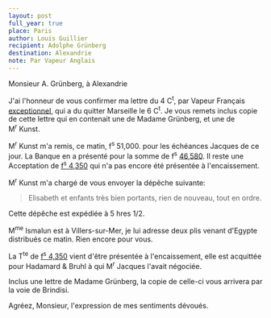 ```yaml
---
layout: post
full_year: true
place: Paris
author: Louis Guillier
recipient: Adolphe Grünberg
destination: Alexandrie
note: Par Vapeur Anglais
---
```


Monsieur A. Grünberg, à Alexandrie

J'ai l'honneur de vous confirmer ma lettre du 4 C<sup>t</sup>, par Vapeur Français
<ins>exceptionnel</ins>, qui a du quitter Marseille le 6 C<sup>t</sup>. Je vous remets inclus copie
de cette lettre qui en contenait une de Madame Grünberg, et une de M<sup>r</sup> Kunst.

M<sup>r</sup> Kunst m'a remis, ce matin, f<sup>s</sup> 51,000. pour les échéances Jacques de ce
jour. La Banque en a présenté pour la somme de f<sup>s</sup> <ins>46,580</ins>. Il reste une
Acceptation de <ins>f<sup>s</sup> 4,350</ins> qui n'a pas encore été présentée à l'encaissement.

M<sup>r</sup> Kunst m'a chargé de vous envoyer la dépêche suivante:

> Elisabeth et enfants très bien portants, rien de nouveau, tout en ordre.

Cette dépêche est expédiée à 5 hres 1/2.

M<sup>me</sup> Ismalun est à Villers-sur-Mer, je lui adresse deux plis venant d'Egypte
distribués ce matin. Rien encore pour vous.

La T<sup>te</sup>  de <ins>f<sup>s</sup> 4,350</ins> vient d'être présentée à l'encaissement, elle est
acquittée pour Hadamard & Bruhl à qui M<sup>r</sup> Jacques l'avait négociée.

Inclus une lettre de Madame Grünberg, la copie de celle-ci vous arrivera par la
voie de Brindisi.

Agréez, Monsieur, l'expression de mes sentiments dévoués.
